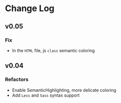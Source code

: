 # Change Log

## v0.05

### Fix

- In the `HTML` file, js `class` semantic coloring


## v0.04

### Refactors

- Enable SemanticHighlighting, more delicate coloring
- Add `Less` and `Sass` syntax support
